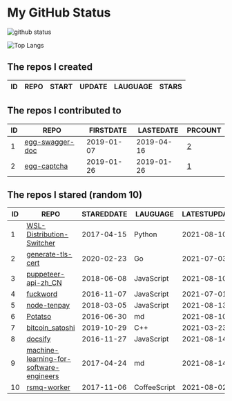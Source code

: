 # My GitHub Status

<img src="https://github-readme-stats-1.yihong0618.vercel.app/api?username=jc-lathander&show_icons=true&&&hide_title=true&count_private=true" alt="github status" />

![Top Langs](https://github-readme-stats-1.yihong0618.vercel.app/api/top-langs/?username=jc-lathander&layout=compact)

<!--START_SECTION:my_github-->
## The repos I created
| ID | REPO | START | UPDATE | LAUGUAGE | STARS |
|----|------|-------|--------|----------|-------|

## The repos I contributed to
| ID |                                REPO                                | FIRSTDATE  | LASTEDATE  |                                          PRCOUNT                                           |
|----|--------------------------------------------------------------------|------------|------------|--------------------------------------------------------------------------------------------|
|  1 | [egg-swagger-doc](https://github.com/Yanshijie-EL/egg-swagger-doc) | 2019-01-07 | 2019-04-16 | [2](https://github.com/Yanshijie-EL/egg-swagger-doc/pulls?q=is%3Apr+author%3Ajc-lathander) |
|  2 | [egg-captcha](https://github.com/Raoul1996/egg-captcha)            | 2019-01-26 | 2019-01-26 | [1](https://github.com/Raoul1996/egg-captcha/pulls?q=is%3Apr+author%3Ajc-lathander)        |

## The repos I stared (random 10)
| ID |                                                     REPO                                                      | STAREDDATE |   LAUGUAGE   | LATESTUPDATE |
|----|---------------------------------------------------------------------------------------------------------------|------------|--------------|--------------|
|  1 | [WSL-Distribution-Switcher](https://github.com/RoliSoft/WSL-Distribution-Switcher)                            | 2017-04-15 | Python       | 2021-08-10   |
|  2 | [generate-tls-cert](https://github.com/Shyp/generate-tls-cert)                                                | 2020-02-23 | Go           | 2021-07-03   |
|  3 | [puppeteer-api-zh_CN](https://github.com/zhaoqize/puppeteer-api-zh_CN)                                        | 2018-06-08 | JavaScript   | 2021-08-10   |
|  4 | [fuckword](https://github.com/NextZeus/fuckword)                                                              | 2016-11-07 | JavaScript   | 2021-07-01   |
|  5 | [node-tenpay](https://github.com/befinal/node-tenpay)                                                         | 2018-03-05 | JavaScript   | 2021-08-13   |
|  6 | [Potatso](https://github.com/icodesign/Potatso)                                                               | 2016-06-30 | md           | 2021-08-10   |
|  7 | [bitcoin_satoshi](https://github.com/brain-zhang/bitcoin_satoshi)                                             | 2019-10-29 | C++          | 2021-03-23   |
|  8 | [docsify](https://github.com/docsifyjs/docsify)                                                               | 2016-11-27 | JavaScript   | 2021-08-14   |
|  9 | [machine-learning-for-software-engineers](https://github.com/ZuzooVn/machine-learning-for-software-engineers) | 2017-04-24 | md           | 2021-08-14   |
| 10 | [rsmq-worker](https://github.com/mpneuried/rsmq-worker)                                                       | 2017-11-06 | CoffeeScript | 2021-08-02   |

<!--END_SECTION:my_github-->
